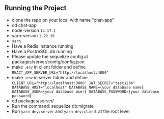 ## Running the Project
- clone the repo on your local with name "chat-app"
- cd chat-app
- node-version `14.17.1`
- yarn-version `1.22.19`
- `yarn`
- Have a Redis instance running
- Have a PostreSQL db running
- Please update the sequelize config at packages/server/config/config.json
- make `.env` in client folder and define `REACT_APP_SERVER_URL="http://localhost:4000"`
- make `.env` in server folder and define `CLIENT_URL="http://localhost:3000" JWT_SECRET="test1234" DATABASE_HOST="localhost" DATABASE_NAME={your database name} DATABASE_USER={your database user} DATABASE_PASSWORD={your database password}`
- cd packages/server/
- Run the command: sequelize db:migrate
- Run `yarn dev:server` and `yarn dev:client` at the root level
